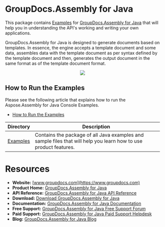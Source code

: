 # GroupDocs.Assembly for Java

This package contains [Examples](https://github.com/groupdocs-assembly/GroupDocs.Assembly-for-Java/tree/master/Examples) for [GroupDocs.Assembly for Java](https://products.groupdocs.com/assembly/java) that will help you in understanding the API's working and writing your own applications.

GroupDocs.Assembly for Java is designed to generate documents based on templates. In essence, the engine accepts a template document and some data, assembles data with the template document as per syntax defined by the template document and then, generates the output document in the same format as of the template document format.

<p align="center">

  <a title="Download complete GroupDocs.Assembly for Java source code" href="https://github.com/groupdocs-assembly/GroupDocs.Assembly-for-Java/archive/master.zip">
	<img src="https://raw.github.com/AsposeExamples/java-examples-dashboard/master/images/downloadZip-Button-Large.png" />
  </a>
</p>

## How to Run the Examples
Please see the following article that explains how to run the Aspose.Assembly for Java Console Examples.

+ [How to Run the Examples](https://docs.groupdocs.com/display/assemblyjava/How+to+Run+Examples)


Directory | Description
--------- | -----------
[Examples](https://github.com/groupdocs-assembly/GroupDocs.Assembly-for-Java/tree/master/Examples)  | Contains the package of all Java examples and sample files that will help you learn how to use product features. 

#  Resources

+ **Website:** [www.groupdocs.com](https://www.groupdocs.com)
+ **Product Home:** [GroupDocs.Assembly for Java](https://products.groupdocs.com/assembly/java)
+ **API Reference:** [GroupDocs.Assembly for Java API Reference](https://apireference.groupdocs.com/java/assembly)
+ **Download:** [Download GroupDocs.Assembly for Java](https://artifact.groupdocs.com/repo/com/groupdocs/groupdocs-assembly/)
+ **Documentation:** [GroupDocs.Assembly for Java Documentation](https://docs.groupdocs.com/display/assemblyjava/Home)
+ **Free Support:** [GroupDocs.Assembly for Java Free Support Forum](https://forum.groupdocs.com/c/assembly)
+ **Paid Support:** [GroupDocs.Assembly for Java Paid Support Helpdesk](https://helpdesk.groupdocs.com/)
+ **Blog:** [GroupDocs.Assembly for Java Blog](https://blog.groupdocs.com/category/groupdocs-assembly-product-family/)
